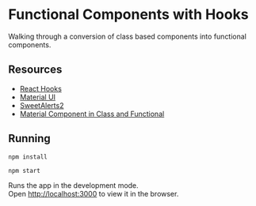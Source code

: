 # Functional Components with Hooks

Walking through a conversion of class based components into functional components.

## Resources

- [React Hooks](https://reactjs.org/docs/hooks-intro.html)
- [Material UI](https://material-ui.com/)
- [SweetAlerts2](https://sweetalert2.github.io/)
- [Material Component in Class and Functional](https://codesandbox.io/s/dreamy-einstein-xesil)

## Running

`npm install`

`npm start`

Runs the app in the development mode.<br />
Open [http://localhost:3000](http://localhost:3000) to view it in the browser.
